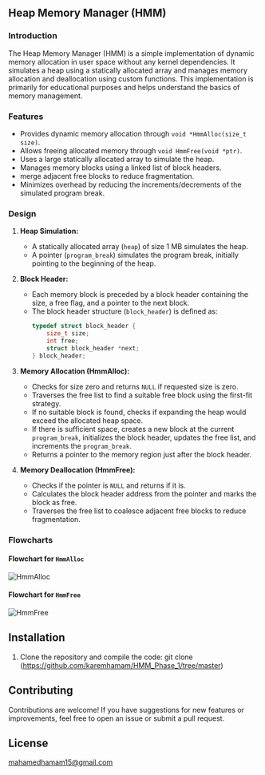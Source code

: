 ## Heap Memory Manager (HMM)

### Introduction

The Heap Memory Manager (HMM) is a simple implementation of dynamic memory allocation in user space without any kernel dependencies. It simulates a heap using a statically allocated array and manages memory allocation and deallocation using custom functions. This implementation is primarily for educational purposes and helps understand the basics of memory management.

### Features

- Provides dynamic memory allocation through `void *HmmAlloc(size_t size)`.
- Allows freeing allocated memory through `void HmmFree(void *ptr)`.
- Uses a large statically allocated array to simulate the heap.
- Manages memory blocks using a linked list of block headers.
- merge adjacent free blocks to reduce fragmentation.
- Minimizes overhead by reducing the increments/decrements of the simulated program break.

### Design

1. **Heap Simulation:**
   - A statically allocated array (`heap`) of size 1 MB simulates the heap.
   - A pointer (`program_break`) simulates the program break, initially pointing to the beginning of the heap.

2. **Block Header:**
   - Each memory block is preceded by a block header containing the size, a free flag, and a pointer to the next block.
   - The block header structure (`block_header`) is defined as:
     ```c
     typedef struct block_header {
         size_t size;
         int free;
         struct block_header *next;
     } block_header;
     ```

3. **Memory Allocation (HmmAlloc):**
   - Checks for size zero and returns `NULL` if requested size is zero.
   - Traverses the free list to find a suitable free block using the first-fit strategy.
   - If no suitable block is found, checks if expanding the heap would exceed the allocated heap space.
   - If there is sufficient space, creates a new block at the current `program_break`, initializes the block header, updates the free list, and increments the `program_break`.
   - Returns a pointer to the memory region just after the block header.

4. **Memory Deallocation (HmmFree):**
   - Checks if the pointer is `NULL` and returns if it is.
   - Calculates the block header address from the pointer and marks the block as free.
   - Traverses the free list to coalesce adjacent free blocks to reduce fragmentation.

### Flowcharts

#### Flowchart for `HmmAlloc`

![HmmAlloc](https://github.com/user-attachments/assets/01a11334-a79f-448e-a9a7-d153e5be979e)


#### Flowchart for `HmmFree`

![HmmFree](https://github.com/user-attachments/assets/f81c6cd0-258c-4399-846b-2b74eff940d6)


## Installation

1. Clone the repository and compile the code: git clone (https://github.com/karemhamam/HMM_Phase_1/tree/master)

## Contributing

Contributions are welcome! 
If you have suggestions for new features or improvements, feel free to open an issue or submit a pull request.

## License

mahamedhamam15@gmail.com


